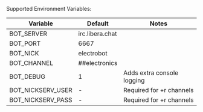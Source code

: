 Supported Environment Variables:

| Variable		| Default		| Notes |
|-----------------------|-----------------------|-------|
| BOT_SERVER		| irc.libera.chat	||
| BOT_PORT		| 6667			||
| BOT_NICK		| electrobot		||
| BOT_CHANNEL		| ##electronics		||
| BOT_DEBUG		| 1			| Adds extra console logging |
| BOT_NICKSERV_USER	| -			| Required for +r channels |
| BOT_NICKSERV_PASS	| -			| Required for +r channels |	

